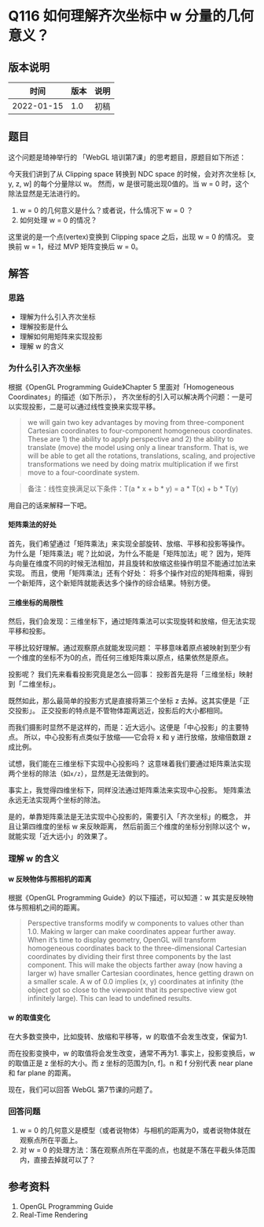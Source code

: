 # Q116 如何理解齐次坐标中 w 分量的几何意义？

## 版本说明

| 时间 | 版本 | 说明 |
| ---- | ---- | ---- |
| 2022-01-15 | 1.0 | 初稿 |

## 题目

这个问题是琦神举行的 「WebGL 培训第7课」的思考题目，原题目如下所述：

今天我们讲到了从 Clipping space 转换到 NDC space 的时候，会对齐次坐标 [x, y, z, w] 的每个分量除以 w。
然而，w 是很可能出现0值的。当 w = 0 时，这个除法显然是无法进行的。

1. w = 0 的几何意义是什么？或者说，什么情况下 w = 0 ？
2. 如何处理 w = 0 的情况？

这里说的是一个点(vertex)变换到 Clipping space 之后，出现 w = 0 的情况。
变换前 w = 1，经过 MVP 矩阵变换后 w = 0。

## 解答

### 思路

- 理解为什么引入齐次坐标
- 理解投影是什么
- 理解如何用矩阵来实现投影
- 理解 w 的含义

### 为什么引入齐次坐标

根据《OpenGL Programming Guide》Chapter 5 里面对「Homogeneous Coordinates」的描述（如下所示），
齐次坐标的引入可以解决两个问题：一是可以实现投影，二是可以通过线性变换来实现平移。

> we will gain two key advantages by moving from three-component Cartesian coordinates to four-component homogeneous coordinates.
> These are 1) the ability to apply perspective and 2) the ability to translate (move) the model using only a linear transform.
> That is, we will be able to get all the rotations, translations, scaling, and projective transformations we need by doing matrix multiplication if we first move to a four-coordinate system.

> 备注：线性变换满足以下条件：T(a * x + b * y) = a * T(x) + b * T(y)

用自己的话来解释一下吧。

#### 矩阵乘法的好处

首先，我们希望通过「矩阵乘法」来实现全部旋转、放缩、平移和投影等操作。
为什么是「矩阵乘法」呢？比如说，为什么不能是「矩阵加法」呢？
因为，矩阵与向量在维度不同的时候无法相加，并且旋转和放缩这些操作明显不能通过加法来实现。
而且，使用「矩阵乘法」还有个好处：
将多个操作对应的矩阵相乘，得到一个新矩阵，这个新矩阵就能表达多个操作的综合结果。特别方便。

#### 三维坐标的局限性

然后，我们会发现：三维坐标下，通过矩阵乘法可以实现旋转和放缩，但无法实现平移和投影。

平移比较好理解。通过观察原点就能发现问题：
平移意味着原点被映射到至少有一个维度的坐标不为0的点，而任何三维矩阵乘以原点，结果依然是原点。

投影呢？
我们先来看看投影究竟是怎么一回事：
投影首先是将「三维坐标」映射到「二维坐标」。

既然如此，那么最简单的投影方式是直接将第三个坐标 z 去掉。这其实便是「正交投影」。
正交投影的特点是不管物体距离远近，投影后的大小都相同。

而我们摄影时显然不是这样的，而是：近大远小。这便是「中心投影」的主要特点。
所以，中心投影有点类似于放缩——它会将 x 和 y 进行放缩，放缩倍数跟 z 成比例。

试想，我们能在三维坐标下实现中心投影吗？
这意味着我们要通过矩阵乘法实现两个坐标的除法（如`x/z`），显然是无法做到的。

事实上，我觉得四维坐标下，同样没法通过矩阵乘法来实现中心投影。
矩阵乘法永远无法实现两个坐标的除法。

是的，单靠矩阵乘法是无法实现中心投影的，需要引入「齐次坐标」的概念，
并且让第四维度的坐标 w 来反映距离，
然后前面三个维度的坐标分别除以这个 w，就能实现「近大远小」的效果了。

### 理解 w 的含义

#### w 反映物体与照相机的距离

根据《OpenGL Programming Guide》的以下描述，可以知道：w 其实是反映物体与照相机之间的距离。

> Perspective transforms modify w components to values other than 1.0.
> Making w larger can make coordinates appear further away.
> When it’s time to display geometry, OpenGL will transform homogeneous coordinates back to the three-dimensional Cartesian coordinates by dividing their first three components by the last component.
> This will make the objects farther away (now having a larger w) have smaller Cartesian coordinates, hence getting drawn on a smaller scale.
> A w of 0.0 implies (x, y) coordinates at infinity (the object got so close to the viewpoint that its perspective view got infinitely large). This can lead to undefined results.

#### w 的取值变化

在大多数变换中，比如旋转、放缩和平移等，w 的取值不会发生改变，保留为1.

而在投影变换中，w 的取值将会发生改变，通常不再为1.
事实上，投影变换后，w 的取值正是 z 坐标的大小。而 z 坐标的范围为[n, f]。n 和 f 分别代表 near plane 和 far plane 的距离。

现在，我们可以回答 WebGL 第7节课的问题了。

### 回答问题

1. w = 0 的几何意义是模型（或者说物体）与相机的距离为0，或者说物体就在观察点所在平面上。
2. 对 w = 0 的处理方法：落在观察点所在平面的点，也就是不落在平截头体范围内，直接去掉就可以了？

## 参考资料

1. OpenGL Programming Guide
2. Real-Time Rendering
